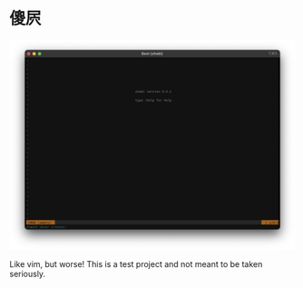 # 傻屄

![screenshot](screenshot.png)

Like vim, but worse! 
This is a test project and not meant to be taken seriously.
